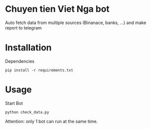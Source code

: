 # Chuyen tien Viet Nga bot
Auto fetch data from multiple sources (Binanace, banks, ...) and make report to telegram
# Installation
Dependencies
```
pip install -r requirements.txt
```
# Usage
Start Bot
```
python check_data.py
```
Attention: only 1 bot can run at the same time.
